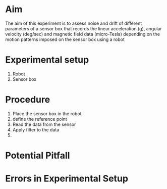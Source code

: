 # Aim
The aim of this experiment is to assess noise and drift of different parameters of a sensor box that records the linear acceleration (g), angular velocity (deg/sec) and magnetic field data (micro-Tesla) depending on the motion patterns imposed on the sensor box using a robot

# Experimental setup
1.	Robot
2.	Sensor box

# Procedure
1.	Place the sensor box in the robot
2.	define the reference point
3.	Read the data from the sensor
4.	Apply filter to the data
5.	

# Potential Pitfall

# Errors in Experimental Setup

